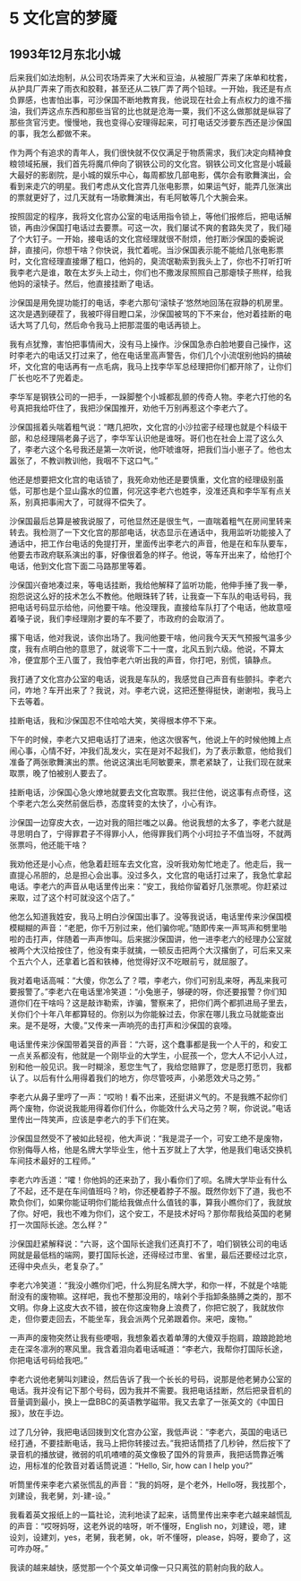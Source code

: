 # 5 文化宫的梦魇


## 1993年12月东北小城

后来我们如法炮制，从公司农场弄来了大米和豆油，从被服厂弄来了床单和枕套，从护具厂弄来了雨衣和胶鞋，甚至还从二铁厂弄了两个铅球。一开始，我还是有点负罪感，也害怕出事，可沙保国不断地教育我，他说现在社会上有点权力的谁不揩油，我们弄这点东西和那些当官的比也就是沧海一粟，我们不这么做那就是纵容了那些贪官污吏。慢慢地，我也变得心安理得起来，可打电话交涉要东西还是沙保国的事，我怎么都做不来。

作为两个有追求的青年人，我们很快就不仅仅满足于物质需求，我们决定向精神食粮领域拓展，我们首先将魔爪伸向了钢铁公司的文化宫。钢铁公司文化宫是小城最大最好的影剧院，是小城的娱乐中心，每周都放几部电影，偶尔会有歌舞演出，会看到来走穴的明星。我们考虑从文化宫弄几张电影票，如果运气好，能弄几张演出的票就更好了，过几天就有一场歌舞演出，有毛阿敏等几个大腕会来。

按照固定的程序，我将文化宫办公室的电话用指令锁上，等他们报修后，把电话解锁，再由沙保国打电话过去要票。可这一次，我们屡试不爽的套路失灵了，我们碰了个大钉子。一开始，接电话的文化宫经理就很不耐烦，他打断沙保国的委婉说辞，直接问，你想干啥？你快说，我忙着呢。当沙保国表示能不能给几张电影票时，文化宫经理直接爆了粗口，他妈的，臭流氓勒索到我头上了，你也不打听打听我李老六是谁，敢在太岁头上动土，你们也不撒泼尿照照自己那瘪犊子熊样，给我他妈的滚犊子。然后，他直接挂断了电话。

沙保国是用免提功能打的电话，李老六那句‘滚犊子’悠然地回荡在寂静的机房里。这次是遇到硬茬了，我被吓得目瞪口呆，沙保国被骂的下不来台，他对着挂断的电话大骂了几句，然后命令我马上把那混蛋的电话再锁上。

我有点犹豫，害怕把事情闹大，没有马上操作。沙保国急赤白脸地要自己操作，这时李老六的电话又打过来了，他在电话里高声警告，你们几个小流氓别他妈的搞破坏，文化宫的电话再有一点毛病，我马上找李华军总经理把你们都开除了，让你们厂长也吃不了兜着走。

李华军是钢铁公司的一把手，一跺脚整个小城都乱颤的传奇人物。李老六打他的名号真把我给吓住了，我把沙保国推开，劝他千万别再惹这个李老六了。

沙保国摇着头喘着粗气说：“瞎几把吹，文化宫的小沙拉密子经理也就是个科级干部，和总经理隔老鼻子远了，李华军认识他是谁呀。哥们也在社会上混了这么久了，李老六这个名号我还是第一次听说，他吓唬谁呀，把我们当小崽子了。他也太嚣张了，不教训教训他，我咽不下这口气。”

他还是想要把文化宫的电话锁了，我死命劝他还是要慎重，文化宫的经理级别虽低，可那也是个显山露水的位置，何况这李老六也姓李，没准还真和李华军有点关系，别真把事闹大了，可就得不偿失了。

沙保国最后总算是被我说服了，可他显然还是很生气，一直喘着粗气在房间里转来转去。我检测了一下文化宫的那部电话，状态显示在通话中，我用监听功能接入了通话中，把工作台电话的免提打开，里面传出李老六的声音，他是在和车队要车，他要去市政府联系演出的事，好像很着急的样子。他说，等车开出来了，给他打个电话，他到文化宫下面二马路那里等着。

沙保国兴奋地凑过来，等电话挂断，我给他解释了监听功能，他伸手捶了我一拳，抱怨说这么好的技术怎么不教他。他眼珠转了转，让我查一下车队的电话号码，我把电话号码显示给他，问他要干啥。他没理我，直接给车队打了个电话，他故意哑着嗓子说，我们李经理刚才要的车不要了，市政府的会取消了。

撂下电话，他对我说，该你出场了。我问他要干啥，他问我今天天气预报气温多少度，我有点明白他的意思了，就说零下二十一度，北风五到六级。他说，不算太冷，便宜那个王八蛋了，我怕李老六听出我的声音，你打吧，别慌，镇静点。

我打通了文化宫办公室的电话，说我是车队的，我感觉自己声音有些颤抖。李老六问，咋地？车开出来了？我说，对。李老六说，这把还整得挺快，谢谢啦，我马上下去等着。

挂断电话，我和沙保国忍不住哈哈大笑，笑得根本停不下来。

下午的时候，李老六又把电话打了进来，他这次很客气，他说上午的时候他摊上点闹心事，心情不好，冲我们乱发火，实在是对不起我们，为了表示歉意，他给我们准备了两张歌舞演出的票。他说这演出毛阿敏要来，票老紧缺了，让我们现在就来取票，晚了怕被别人要去了。

挂断电话，沙保国心急火燎地就要去文化宫取票。我拦住他，说这事有点奇怪，这个李老六怎么突然前倨后恭，态度转变的太快了，小心有诈。

沙保国一边穿皮大衣，一边对我的阻拦嗤之以鼻。他说我想的太多了，李老六就是寻思明白了，宁得罪君子不得罪小人，他得罪我们两个小坷拉子不值当呀，不就两张票吗，他还能干啥？

我劝他还是小心点，他急着赶班车去文化宫，没听我劝匆忙地走了。他走后，我一直提心吊胆的，总是担心会出事。没过多久，文化宫的电话打过来了，我急忙拿起电话。李老六的声音从电话里传出来：“安工，我给你留着好几张票呢。你赶紧过来取，过了这个村可就没这个店了。”

他怎么知道我姓安，我马上明白沙保国出事了。没等我说话，电话里传来沙保国模模糊糊的声音：“老肥，你千万别过来，他们骗你呢。”随即传来一声骂声和劈里啪啦的击打声，伴随着一声声惨叫。后来据沙保国讲，他一进李老六的经理办公室就被两个大汉给按住了，他没有束手就擒，一顿反击把两个大汉撂倒了，可后来又来个五六个人，还拿着匕首和铁棒，他觉得好汉不吃眼前亏，就屈服了。

我对着电话高喊：“大傻，你怎么了？喂，李老六，你们可别乱来呀，再乱来我可要报警了。”李老六在电话里冷笑道：“小兔崽子，够硬的呀，你还要报警？你们知道你们在干啥吗？这是敲诈勒索，诈骗，警察来了，把你们两个都抓进局子里去，关你们个十年八年都算轻的。你别以为你能躲过去，你家在哪儿我立马就能查出来。是不是呀，大傻。”又传来一声响亮的击打声和沙保国的哀嚎。

电话里传来沙保国带着哭音的声音：“六哥，这个蠢事都是我一个人干的，和安工一点关系都没有，他就是一个刚毕业的大学生，小屁孩一个，您大人不记小人过，别和他一般见识。我一时糊涂，惹您生气了，我给您赔罪了，您是愿打愿罚，我都认了。以后有什么用得着我们的地方，你尽管吱声，小弟愿效犬马之劳。”

李老六从鼻子里哼了一声：“哎哟！看不出来，还挺讲义气的。不是我瞧不起你们两个废物，你说说我能用得着你们什么，你能效什么犬马之劳？啊，你说说。”电话里传出一阵笑声，应该是李老六的手下们在笑。

沙保国显然受不了被如此轻视，他大声说：“我是混子一个，可安工绝不是废物，你别侮辱人格，他是名牌大学毕业生，他十五岁就上了大学，他是我们电话交换机车间技术最好的工程师。”

李老六咋舌道：“嚯！你他妈的还来劲了，我小看你们了呗。名牌大学毕业有什么了不起，还不是在车间值班吗？哟，你还梗着脖子不服。既然你划下了道，我也不欺负你们，如果你能证明你们能给我做点什么值钱的事，算我小瞧你们了，我就放了你。好吧，我也不难为你们，这个安工，不是技术好吗？那你帮我给英国的老舅打一次国际长途。怎么样？”

沙保国赶紧解释说：“六哥，这个国际长途我们还真打不了，咱们钢铁公司的电话网就是最低档的端网，要打国际长途，还得经过市里、省里，最后还要经过北京，还得中央点头，老复杂了。”

李老六冷笑道：“我没小瞧你们吧，什么狗屁名牌大学，和你一样，不就是个啥能耐没有的废物嘛。这样吧，我也不整那没用的，啥剁个手指卸条胳膊之类的，那不文明。你身上这皮大衣不错，披在你这废物身上浪费了，你把它脱了，我就放你走，但你要走回去，不能坐车，我会派两个兄弟跟着你。来吧，废物。”

一声声的废物突然让我有些哽咽，我想象着衣着单薄的大傻双手抱肩，踉踉跄跄地走在深冬凛冽的寒风里。我含着泪向着电话喊道：“李老六，我帮你打国际长途，你把电话号码给我吧。”

李老六说他老舅叫刘建设，然后告诉了我一个长长的号码，说那是他老舅办公室的电话。我并没有记下那个号码，因为我并不需要。我把电话挂断，然后把录音机的音量调到最小，换上一盘BBC的英语教学磁带。我又去拿了一张英文的《中国日报》，放在手边。

过了几分钟，我把电话回拨到文化宫办公室，我低声说：“李老六，英国的电话已经打通，不要挂断电话，我马上把你转接过去。”我把话筒捂了几秒钟，然后按下了录音机的播放键，微弱的叽叽喳喳的英文像极了国外的背景声，我把话筒靠近嘴边，用标准的伦敦音对着话筒说道：“Hello, Sir, how can I help you?”

听筒里传来李老六紧张慌乱的声音：“我的妈呀，是个老外，Hello呀，我找那个，刘建设，我老舅，刘-建-设。”

我看着英文报纸上的一篇社论，流利地读了起来，话筒里传出来李老六越来越慌乱的声音：“哎呀妈呀，这老外说的啥呀，听不懂呀，English no，刘建设，嗯，建设刘，设建刘，yes，老舅，我老舅，ok，听不懂呀，please，妈呀，要命了，这可咋办呀。”

我读的越来越快，感觉那一个个英文单词像一只只离弦的箭射向我的敌人。
